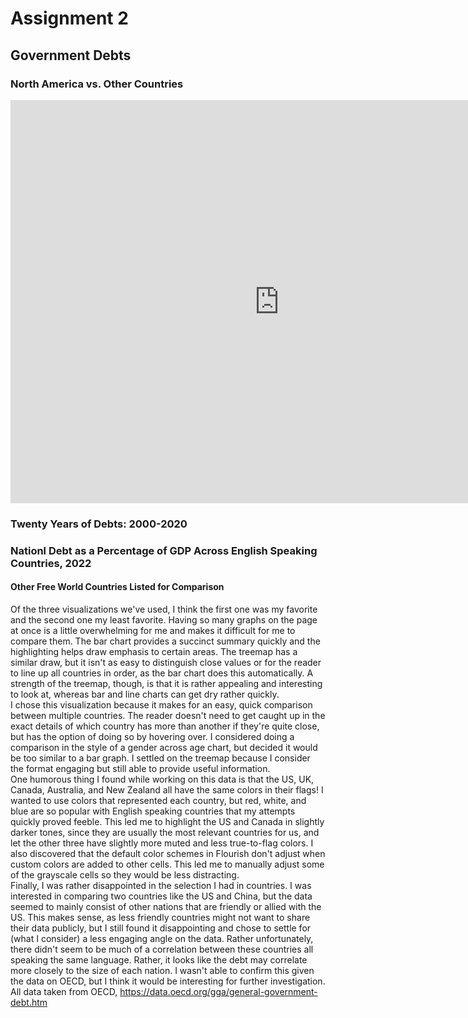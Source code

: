 # Assignment 2

## Government Debts
### North America vs. Other Countries
<iframe src="https://data.oecd.org/chart/7bfQ" width="860" height="645" style="border: 0" mozallowfullscreen="true" webkitallowfullscreen="true" allowfullscreen="true"><a href="https://data.oecd.org/chart/7bfQ" target="_blank">OECD Chart: General government debt, Total, % of GDP, Annual, 2022</a></iframe>

### Twenty Years of Debts: 2000-2020
<div class="flourish-embed flourish-chart" data-src="visualisation/14980787"><script src="https://public.flourish.studio/resources/embed.js"></script></div>

### Nationl Debt as a Percentage of GDP Across English Speaking Countries, 2022
#### Other Free World Countries Listed for Comparison
<div class="flourish-embed flourish-hierarchy" data-src="visualisation/14981084"><script src="https://public.flourish.studio/resources/embed.js"></script></div>
   
Of the three visualizations we've used, I think the first one was my favorite and the second one my least favorite. Having so many graphs on the page at once is a little overwhelming for me and makes it difficult for me to compare them. The bar chart provides a succinct summary quickly and the highlighting helps draw emphasis to certain areas. The treemap has a similar draw, but it isn't as easy to distinguish close values or for the reader to line up all countries in order, as the bar chart does this automatically. A strength of the treemap, though, is that it is rather appealing and interesting to look at, whereas bar and line charts can get dry rather quickly.   
I chose this visualization because it makes for an easy, quick comparison between multiple countries. The reader doesn't need to get caught up in the exact details of which country has more than another if they're quite close, but has the option of doing so by hovering over. I considered doing a comparison in the style of a gender across age chart, but decided it would be too similar to a bar graph. I settled on the treemap because I consider the format engaging but still able to provide useful information.   
One humorous thing I found while working on this data is that the US, UK, Canada, Australia, and New Zealand all have the same colors in their flags! I wanted to use colors that represented each country, but red, white, and blue are so popular with English speaking countries that my attempts quickly proved feeble. This led me to highlight the US and Canada in slightly darker tones, since they are usually the most relevant countries for us, and let the other three have slightly more muted and less true-to-flag colors. I also discovered that the default color schemes in Flourish don't adjust when custom colors are added to other cells. This led me to manually adjust some of the grayscale cells so they would be less distracting.     
Finally, I was rather disappointed in the selection I had in countries. I was interested in comparing two countries like the US and China, but the data seemed to mainly consist of other nations that are friendly or allied with the US. This makes sense, as less friendly countries might not want to share their data publicly, but I still found it disappointing and chose to settle for (what I consider) a less engaging angle on the data. Rather unfortunately, there didn't seem to be much of a correlation between these countries all speaking the same language. Rather, it looks like the debt may correlate more closely to the size of each nation. I wasn't able to confirm this given the data on OECD, but I think it would be interesting for further investigation.  
All data taken from OECD, https://data.oecd.org/gga/general-government-debt.htm
